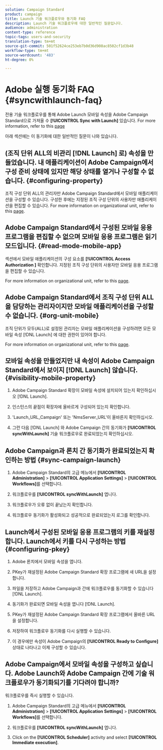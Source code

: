```yaml
---
solution: Campaign Standard
product: campaign
title: Launch 기술 워크플로우와 동기화 FAQ
description: Launch 기술 워크플로우에 대한 일반적인 질문입니다.
audience: administration
content-type: reference
topic-tags: users-and-security
translation-type: tm+mt
source-git-commit: 501f52624ce253eb7b0d36d908ac8502cf1d3b48
workflow-type: tm+mt
source-wordcount: '483'
ht-degree: 0%

---
```



# Adobe 실행 동기화 FAQ {#syncwithlaunch-faq}

전용 기술 워크플로우를 통해 Adobe Launch 모바일 속성을 Adobe Campaign Standard으로 가져올 수 **[!UICONTROL Sync with Launch]** 있습니다. For more information, refer to this [page](../../administration/using/technical-workflows.md)

아래 섹션에는 이 동기화에 대한 일반적인 질문이 나와 있습니다.

## (조직 단위 ALL의 비관리 [!DNL Launch] 로) 속성을 만들었습니다. 내 애플리케이션이 Adobe Campaign에서 구성 준비 상태에 있지만 해당 상태를 열거나 구성할 수 없습니다. {#configuring-property}

조직 구성 단위 ALL의 관리자만 Adobe Campaign Standard에서 모바일 애플리케이션을 구성할 수 있습니다. 구성한 후에는 지정된 조직 구성 단위의 사용자만 애플리케이션을 편집할 수 있습니다. For more information on organizational unit, refer to this [page](../../administration/using/organizational-units.md).

## Adobe Campaign Standard에서 구성된 모바일 응용 프로그램을 편집할 수 없으며 모바일 응용 프로그램은 읽기 모드입니다. {#read-mode-mobile-app}

섹션에서 모바일 애플리케이션의 구성 요소를 **[!UICONTROL Access Authorization ]** 확인합니다. 지정된 조직 구성 단위의 사용자만 모바일 응용 프로그램을 편집할 수 있습니다.

For more information on organizational unit, refer to this [page](../../administration/using/organizational-units.md).

## Adobe Campaign Standard에서 조직 구성 단위 ALL을 담당하는 관리자이지만 모바일 애플리케이션을 구성할 수 없습니다. {#org-unit-mobile}

조직 단위가 모두(ALL)로 설정된 관리자는 모바일 애플리케이션을 구성하려면 모든 모바일 속성 [!DNL Launch] 에 대한 권한이 있어야 합니다.

For more information on organizational unit, refer to this [page](../../administration/using/organizational-units.md).

## 모바일 속성을 만들었지만 내 속성이 Adobe Campaign Standard에서 보이지 [!DNL Launch] 않습니다. {#visibility-mobile-property}

1. Adobe Campaign Standard 확장이 모바일 속성에 설치되어 있는지 확인하십시오 [!DNL Launch].

1. 인스턴스의 끝점이 확장자에 올바르게 구성되어 있는지 확인합니다.

1. &#39;Launch_URL_Campaign&#39; 또는 &#39;NmsServer_URL&#39;이 올바른지 확인하십시오.

1. 그런 다음 [!DNL Launch] 와 Adobe Campaign 간의 동기화가 **[!UICONTROL syncWithLaunch]** 기술 워크플로우로 완료되었는지 확인하십시오.

## Adobe Campaign과 론치 간 동기화가 완료되었는지 확인하는 방법 {#sync-campaign-launch}

1. Adobe Campaign Standard의 고급 메뉴에서 **[!UICONTROL Administration]** > **[!UICONTROL Application Settings]** > **[!UICONTROL Workflows]**&#x200B;를 선택합니다.

1. 워크플로우를 **[!UICONTROL syncWithLaunch]** 엽니다.

1. 워크플로우가 오류 없이 끝났는지 확인합니다.

1. 워크플로우 동기화가 활성화되고 성공적으로 완료되었는지 로그를 확인합니다.

## Launch에서 구성된 모바일 응용 프로그램의 키를 재설정합니다. Launch에서 키를 다시 구성하는 방법 {#configuring-pkey}

1. Adobe 론치에서 모바일 속성을 엽니다.

1. PKey가 재설정된 Adobe Campaign Standard 확장 프로그램에 새 URL을 설정합니다.

1. 파일을 저장하고 Adobe Campaign과 간에 워크플로우를 동기화할 수 있습니다 [!DNL Launch].

1. 동기화가 완료되면 모바일 속성을 엽니다 [!DNL Launch].

1. PKey가 재설정된 Adobe Campaign Standard 확장 프로그램에서 올바른 URL을 설정합니다.

1. 저장하여 워크플로우 동기화를 다시 실행할 수 있습니다.

1. 이 경우에만 속성이 Adobe Campaign의 **[!UICONTROL Ready to Configure]** 상태로 나타나고 이제 구성할 수 있습니다.

## Adobe Campaign에서 모바일 속성을 구성하고 싶습니다. Adobe Launch와 Adobe Campaign 간에 기술 워크플로우가 동기화되기를 기다려야 합니까?

워크플로우를 즉시 실행할 수 있습니다.

1. Adobe Campaign Standard의 고급 메뉴에서 **[!UICONTROL Administration]** > **[!UICONTROL Application Settings]** > **[!UICONTROL Workflows]**&#x200B;를 선택합니다.

1. 워크플로우를 **[!UICONTROL syncWithLaunch]** 엽니다.

1. Click on the **[!UICONTROL Scheduler]** activity and select **[!UICONTROL Immediate execution]**.
